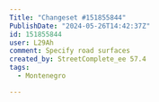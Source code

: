 ```yaml
---
Title: "Changeset #151855844"
PublishDate: "2024-05-26T14:42:37Z"
id: 151855844
user: L29Ah
comment: Specify road surfaces
created_by: StreetComplete_ee 57.4
tags:
  - Montenegro

---
```

